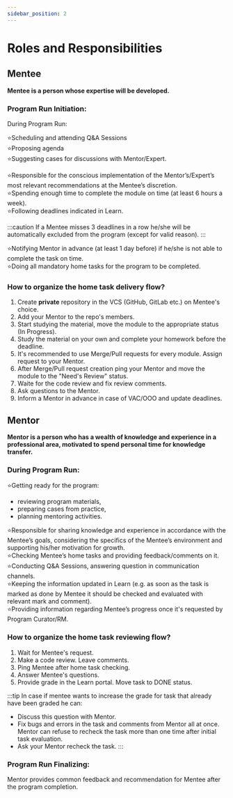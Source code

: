 ```yaml
---
sidebar_position: 2
---
```


# Roles and Responsibilities

## Mentee
**Mentee is a person whose expertise will be developed.**

### Program Run Initiation:  

During Program Run:  

&#11088;Scheduling and attending Q&A Sessions    
&#11088;Proposing agenda  
&#11088;Suggesting cases for discussions with Mentor/Expert.    

&#11088;Responsible for the conscious implementation of the Mentor’s/Expert’s most relevant recommendations at the Mentee’s discretion.  
&#11088;Spending enough time to complete the module on time (at least 6 hours a week).  
&#11088;Following deadlines indicated in Learn.  

:::caution
If a Mentee misses 3 deadlines in a row he/she will be automatically excluded from the program (except for valid reason).
:::

&#11088;Notifying Mentor in advance (at least 1 day before) if he/she is not able to complete the task on time.  
&#11088;Doing all mandatory home tasks for the program to be completed.  

### How to organize the home task delivery flow?
1. Create **private** repository in the VCS (GitHub, GitLab etc.) on Mentee's choice.
2. Add your Mentor to the repo's members.
3. Start studying the material, move the module to the appropriate status (In Progress).
4. Study the material on your own and complete your homework before the deadline.
5. It's recommended to use Merge/Pull requests for every module. Assign request to your Mentor.
6. After Merge/Pull request creation ping your Mentor and move the module to the "Need's Review" status.
7. Waite for the code review and fix review comments.
8. Ask questions to the Mentor.
9. Inform a Mentor in advance in case of VAC/OOO and update deadlines.

## Mentor
**Mentor is a person who has a wealth of knowledge and experience in a professional area, motivated to spend personal time for knowledge transfer.**

### During Program Run:

&#11088;Getting ready for the program: 
 - reviewing program materials,
 - preparing cases from practice,
 - planning mentoring activities.  

&#11088;Responsible for sharing knowledge and experience in accordance with the Mentee’s goals, considering the specifics of the Mentee’s environment and supporting his/her motivation for growth.  
&#11088;Checking Mentee’s home tasks and providing feedback/comments on it.  
&#11088;Conducting Q&A Sessions, answering question in communication channels.  
&#11088;Keeping the information updated in Learn (e.g. as soon as the task is marked as done by Mentee it should be checked and evaluated with relevant mark and comment).    
&#11088;Providing information regarding Mentee’s progress once it's requested by Program Curator/RM.  

### How to organize the home task reviewing flow?
1. Wait for Mentee's request.
2. Make a code review. Leave comments.
3. Ping Mentee after home task checking.
4. Answer Mentee's questions.
5. Provide grade in the Learn portal. Move task to DONE status.

:::tip
In case if mentee wants to increase the grade for task that already have been graded he can:

- Discuss this question with Mentor.
- Fix bugs and errors in the task and comments from Mentor all at once. Mentor can refuse to recheck the task more than one time after initial task evaluation.
- Ask your Mentor recheck the task.
:::

### Program Run Finalizing:

Mentor provides common feedback and recommendation for Mentee after the program completion. 
